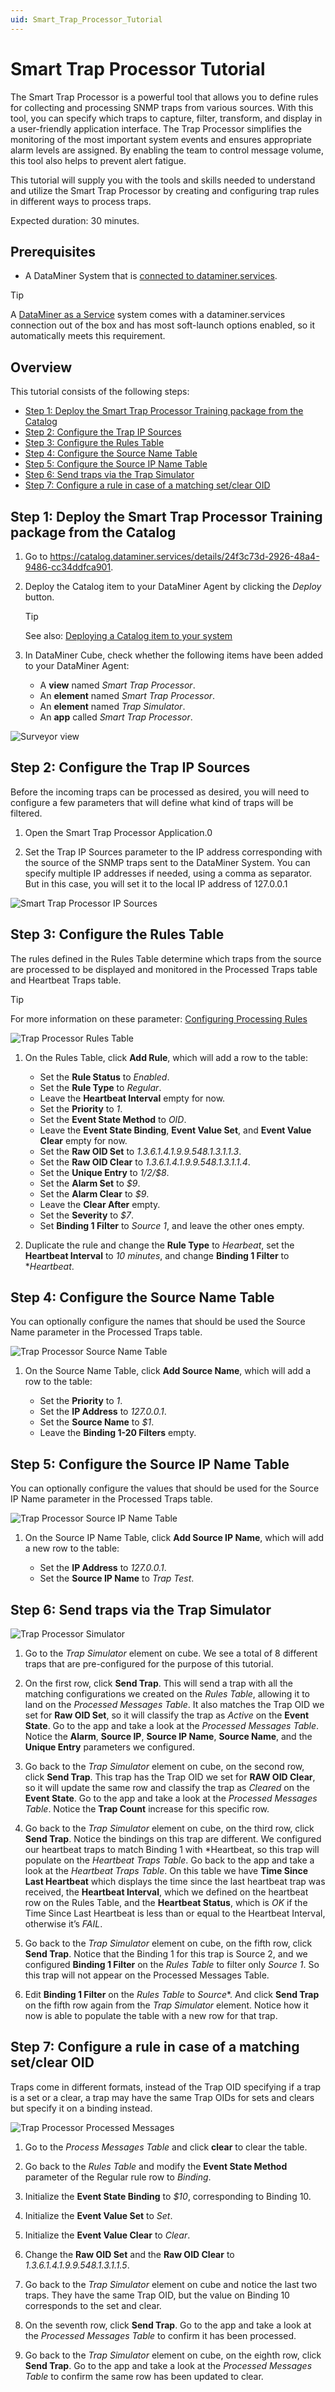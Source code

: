 ```yaml
---
uid: Smart_Trap_Processor_Tutorial
---
```


# Smart Trap Processor Tutorial

The Smart Trap Processor is a powerful tool that allows you to define rules for collecting and processing SNMP traps from various sources. With this tool, you can specify which traps to capture, filter, transform, and display in a user-friendly application interface. The Trap Processor simplifies the monitoring of the most important system events and ensures appropriate alarm levels are assigned. By enabling the team to control message volume, this tool also helps to prevent alert fatigue.

This tutorial will supply you with the tools and skills needed to understand and utilize the Smart Trap Processor by creating and configuring trap rules in different ways to process traps.

Expected duration: 30 minutes.

## Prerequisites

- A DataMiner System that is [connected to dataminer.services](xref:Connecting_your_DataMiner_System_to_the_cloud).

> [!TIP]
> A [DataMiner as a Service](xref:Creating_a_DMS_on_dataminer_services) system comes with a dataminer.services connection out of the box and has most soft-launch options enabled, so it automatically meets this requirement.

## Overview

This tutorial consists of the following steps:

- [Step 1: Deploy the Smart Trap Processor Training package from the Catalog](#step-1-deploy-the-smart-trap-processor-training-package-from-the-catalog)
- [Step 2: Configure the Trap IP Sources](#step-2-configure-the-trap-ip-sources)
- [Step 3: Configure the Rules Table](#step-3-configure-the-rules-table)
- [Step 4: Configure the Source Name Table](#step-4-configure-the-source-name-table)
- [Step 5: Configure the Source IP Name Table](#step-5-configure-the-source-ip-name-table)
- [Step 6: Send traps via the Trap Simulator](#step-6-send-traps-via-the-trap-simulator)
- [Step 7: Configure a rule in case of a matching set/clear OID](#step-7-configure-a-rule-in-case-of-a-matching-setclear-oid)

## Step 1: Deploy the Smart Trap Processor Training package from the Catalog

1. Go to <https://catalog.dataminer.services/details/24f3c73d-2926-48a4-9486-cc34ddfca901>.

2. Deploy the Catalog item to your DataMiner Agent by clicking the *Deploy* button.

   > [!TIP]
   > See also: [Deploying a Catalog item to your system](xref:Deploying_a_catalog_item)

3.	In DataMiner Cube, check whether the following items have been added to your DataMiner Agent:
    - A **view** named *Smart Trap Processor*.
    - An **element** named *Smart Trap Processor*.
    - An **element** named *Trap Simulator*.
    - An **app** called *Smart Trap Processor*.

![Surveyor view](~/user-guide/images/TrapProcessor_SurveyorView.png)

## Step 2: Configure the Trap IP Sources

Before the incoming traps can be processed as desired, you will need to configure a few parameters that will define what kind of traps will be filtered.

1. Open the Smart Trap Processor Application.0

2. Set the Trap IP Sources parameter to the IP address corresponding with the source of the SNMP traps sent to the DataMiner System. You can specify multiple IP addresses if needed, using a comma as separator. But in this case, you will set it to the local IP address of 127.0.0.1

![Smart Trap Processor IP Sources](~/user-guide/images/TrapProcessor_IPSources.png)

## Step 3: Configure the Rules Table

The rules defined in the Rules Table determine which traps from the source are processed to be displayed and monitored in the Processed Traps table and Heartbeat Traps table.

> [!TIP]
> For more information on these parameter: [Configuring Processing Rules](xref:Processor_configuration)

![Trap Processor Rules Table](~/user-guide/images/TrapProcessor_RulesTable.png)

1.	On the Rules Table, click **Add Rule**, which will add a row to the table:
    
    - Set the **Rule Status** to *Enabled*.
    - Set the **Rule Type** to *Regular*.
    - Leave the **Heartbeat Interval** empty for now.
    - Set the **Priority** to *1*.
    - Set the **Event State Method** to *OID*.
    - Leave the **Event State Binding**, **Event Value Set**, and **Event Value Clear** empty for now.
    - Set the **Raw OID Set** to *1.3.6.1.4.1.9.9.548.1.3.1.1.3*. 
    - Set the **Raw OID Clear** to *1.3.6.1.4.1.9.9.548.1.3.1.1.4*.
    - Set the **Unique Entry** to *$1/$2/$8*.
    - Set the **Alarm Set** to *$9*.
    - Set the **Alarm Clear** to *$9*.
    - Leave the **Clear After** empty.
    - Set the **Severity** to *$7*.
    - Set **Binding 1 Filter** to *Source 1*, and leave the other ones empty.

2. Duplicate the rule and change the **Rule Type** to *Hearbeat*, set the **Heartbeat Interval** to *10 minutes*, and change **Binding 1 Filter** to **Heartbeat*.

## Step 4: Configure the Source Name Table

You can optionally configure the names that should be used the Source Name parameter in the Processed Traps table. 

![Trap Processor Source Name Table](~/user-guide/images/TrapProcessor_SourceNameTable.png)

1. On the Source Name Table, click **Add Source Name**, which will add a row to the table:

    - Set the **Priority** to *1*.
    - Set the **IP Address** to *127.0.0.1*.
    - Set the **Source Name** to *$1*.
    - Leave the **Binding 1-20 Filters** empty.

## Step 5: Configure the Source IP Name Table

You can optionally configure the values that should be used for the Source IP Name parameter in the Processed Traps table.

![Trap Processor Source IP Name Table](~/user-guide/images/TrapProcessor_SourceIPNameTable.png)

1. On the Source IP Name Table, click **Add Source IP Name**, which will add a new row to the table:

    - Set the **IP Address** to *127.0.0.1*.
    - Set the **Source IP Name** to *Trap Test*.

## Step 6: Send traps via the Trap Simulator

![Trap Processor Simulator](~/user-guide/images/TrapProcessor_Simulator.png)

1.	Go to the *Trap Simulator* element on cube. We see a total of 8 different traps that are pre-configured for the purpose of this tutorial.

2.	On the first row, click **Send Trap**. This will send a trap with all the matching configurations we created on the *Rules Table*, allowing it to land on the *Processed Messages Table*. It also matches the Trap OID we set for **Raw OID Set**, so it will classify the trap as *Active* on the **Event State**. Go to the app and take a look at the *Processed Messages Table*. Notice the **Alarm**, **Source IP**, **Source IP Name**, **Source Name**, and the **Unique Entry** parameters we configured.

3.	Go back to the *Trap Simulator* element on cube, on the second row, click **Send Trap**. This trap has the Trap OID we set for **RAW OID Clear**, so it will update the same row and classify the trap as *Cleared* on the **Event State**. Go to the app and take a look at the *Processed Messages Table*. Notice the **Trap Count** increase for this specific row.

4.	Go back to the *Trap Simulator* element on cube, on the third row, click **Send Trap**. Notice the bindings on this trap are different. We configured our heartbeat traps to match Binding 1 with *Heartbeat, so this trap will populate on the *Heartbeat Traps Table*. Go back to the app and take a look at the *Heartbeat Traps Table*. On this table we have **Time Since Last Heartbeat** which displays the time since the last heartbeat trap was received, the **Heartbeat Interval**, which we defined on the heartbeat row on the Rules Table, and the **Heartbeat Status**, which is *OK* if the Time Since Last Heartbeat is less than or equal to the Heartbeat Interval, otherwise it’s *FAIL*.

5.	Go back to the *Trap Simulator* element on cube, on the fifth row, click **Send Trap**. Notice that the Binding 1 for this trap is Source 2, and we configured **Binding 1 Filter** on the *Rules Table* to filter only *Source 1*. So this trap will not appear on the Processed Messages Table.

6.	Edit **Binding 1 Filter** on the *Rules Table* to *Source**. And click **Send Trap** on the fifth row again from the *Trap Simulator* element. Notice how it now is able to populate the table with a new row for that trap.

## Step 7: Configure a rule in case of a matching set/clear OID

Traps come in different formats, instead of the Trap OID specifying if a trap is a set or a clear, a trap may have the same Trap OIDs for sets and clears but specify it on a binding instead.

![Trap Processor Processed Messages](~/user-guide/images/TrapProcessor_ProcessMessages.png)

1.	Go to the *Process Messages Table* and click **clear** to clear the table.

2.	Go back to the *Rules Table* and modify the **Event State Method** parameter of the Regular rule row to *Binding*.

3.	Initialize the **Event State Binding** to *$10*, corresponding to Binding 10.

4.	Initialize the **Event Value Set** to *Set*.

5.	Initialize the **Event Value Clear** to *Clear*.

6.	Change the **Raw OID Set** and the **Raw OID Clear** to *1.3.6.1.4.1.9.9.548.1.3.1.1.5*.

7.	Go back to the *Trap Simulator* element on cube and notice the last two traps. They have the same Trap OID, but the value on Binding 10 corresponds to the set and clear. 

8.	On the seventh row, click **Send Trap**. Go to the app and take a look at the *Processed Messages Table* to confirm it has been processed. 

9.	Go back to the *Trap Simulator* element on cube, on the eighth row, click **Send Trap**. Go to the app and take a look at the *Processed Messages Table* to confirm the same row has been updated to clear.

